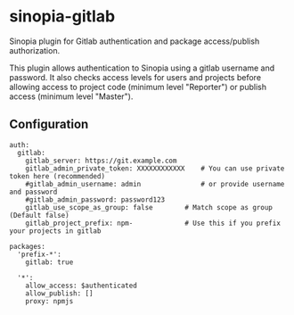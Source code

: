 # sinopia-gitlab

Sinopia plugin for Gitlab authentication and package access/publish authorization.

This plugin allows authentication to Sinopia using a gitlab username and password.  It also checks access levels
for users and projects before allowing access to project code (minimum level "Reporter") or publish access
(minimum level "Master").

## Configuration

````
auth:
  gitlab:
    gitlab_server: https://git.example.com
    gitlab_admin_private_token: XXXXXXXXXXXX    # You can use private token here (recommended)
    #gitlab_admin_username: admin               # or provide username and password
    #gitlab_admin_password: password123
    gitlab_use_scope_as_group: false        # Match scope as group (Default false)
    gitlab_project_prefix: npm-             # Use this if you prefix your projects in gitlab

packages:
  'prefix-*':
    gitlab: true

  '*':
    allow_access: $authenticated
    allow_publish: []
    proxy: npmjs

````
